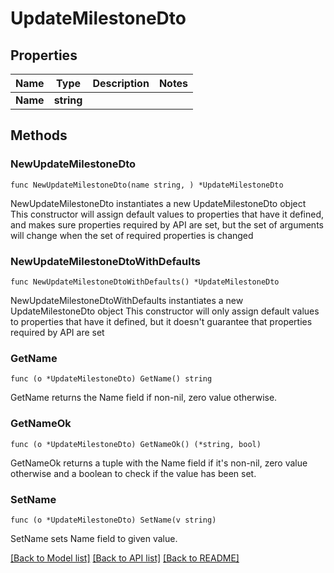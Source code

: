 # UpdateMilestoneDto

## Properties

Name | Type | Description | Notes
------------ | ------------- | ------------- | -------------
**Name** | **string** |  | 

## Methods

### NewUpdateMilestoneDto

`func NewUpdateMilestoneDto(name string, ) *UpdateMilestoneDto`

NewUpdateMilestoneDto instantiates a new UpdateMilestoneDto object
This constructor will assign default values to properties that have it defined,
and makes sure properties required by API are set, but the set of arguments
will change when the set of required properties is changed

### NewUpdateMilestoneDtoWithDefaults

`func NewUpdateMilestoneDtoWithDefaults() *UpdateMilestoneDto`

NewUpdateMilestoneDtoWithDefaults instantiates a new UpdateMilestoneDto object
This constructor will only assign default values to properties that have it defined,
but it doesn't guarantee that properties required by API are set

### GetName

`func (o *UpdateMilestoneDto) GetName() string`

GetName returns the Name field if non-nil, zero value otherwise.

### GetNameOk

`func (o *UpdateMilestoneDto) GetNameOk() (*string, bool)`

GetNameOk returns a tuple with the Name field if it's non-nil, zero value otherwise
and a boolean to check if the value has been set.

### SetName

`func (o *UpdateMilestoneDto) SetName(v string)`

SetName sets Name field to given value.



[[Back to Model list]](../README.md#documentation-for-models) [[Back to API list]](../README.md#documentation-for-api-endpoints) [[Back to README]](../README.md)


